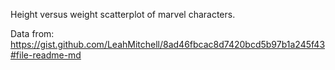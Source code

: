 Height versus weight scatterplot of marvel characters. 

Data from:
https://gist.github.com/LeahMitchell/8ad46fbcac8d7420bcd5b97b1a245f43#file-readme-md

